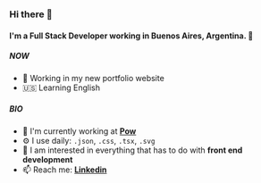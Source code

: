 ### Hi there 👋

#### I'm a Full Stack Developer working in Buenos Aires, Argentina. 📍

##### NOW

- 👀 Working in my new portfolio website
- 🇺🇸 Learning English

##### BIO

- 🏢 I'm currently working at **[Pow](www.linkedin.com/company/pow-lat)**
- ⚙️ I use daily: `.json`, `.css`, `.tsx`, `.svg`
- 🌱 I am interested in everything that has to do with **front end development**
- 📫 Reach me: **[Linkedin](https://www.linkedin.com/in/joaquin-brizuela/)**
